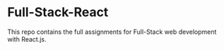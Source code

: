 # Full-Stack-React
This repo contains the full assignments for Full-Stack web development with React.js.
